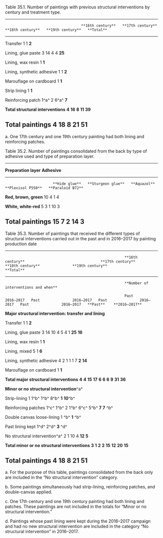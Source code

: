 Table 35.1. Number of paintings with previous structural interventions by century and treatment type.

  ----------------------------------------------------------------------------------------------------------------------------
                                       **16th century**   **17th century**   **18th century**   **19th century**   **Total**
  ------------------------------------ ------------------ ------------------ ------------------ ------------------ -----------
  Transfer                             1                  1                                                        **2**

  Lining, glue paste                   3                  14                 4                  4                  **25**

  Lining, wax resin                                                                             1                  **1**

  Lining, synthetic adhesive                                                 1                  1                  **2**

  Marouflage on cardboard                                                    1                                     **1**

  Strip lining                                            1                                                        **1**

  Reinforcing patch                                       1^a^               2                  6^a^               **7**

  **Total structural interventions**   **4**              **16**             **8**              **11**             **39**

  **Total paintings**                  **4**              **18**             **8**              **21**             **51**
  ----------------------------------------------------------------------------------------------------------------------------

a\. One 17th century and one 19th century painting had both lining and reinforcing patches.

Table 35.2. Number of paintings consolidated from the back by type of adhesive used and type of preparation layer.

  ----------------------------------------------------------------------------------------------------------------
  **Preparation layer**   **Adhesive**                                                          
  ----------------------- --------------- ------------------- ------------- ------------------- ------------------
                          **Hide glue**   **Sturgeon glue**   **Aquazol**   **Plexisol P550**   **Paraloid B72**

  **Red, brown, green**   10              4                   1             4                   

  **White, white-red**    5               3                   1             10                  3

  **Total paintings**     **15**          **7**               **2**         **14**              **3**
  ----------------------------------------------------------------------------------------------------------------

Table 35.3. Number of paintings that received the different types of structural interventions carried out in the past and in 2016–2017 by painting production date

  ---------------------------------------------------------------------------------------------------------------------------------------------------------------------------------------------------------------------------------------
                                                           **16th century**                                   **17th century**               **18th century**               **19th century**               **Total**                   
  -------------------------------------------------------- -------------------------------------- ----------- ------------------ ----------- ------------------ ----------- ------------------ ----------- ----------- --------------- --
                                                           **Number of interventions and when**                                                                                                                                        

                                                           Past                                   2016–2017   Past               2016–2017   Past               2016–2017   Past               2016–2017   **Past**    **2016–2017**   

  **Major structural intervention: transfer and lining**                                                                                                                                                                               

  Transfer                                                 1                                                  1                                                                                            **2**                       

  Lining, glue paste                                       3                                                  14                 10          4                  5           4                  1           **25**      **16**          

  Lining, wax resin                                                                                                                                                         1                              **1**                       

  Lining, mixed                                                                                                                  5                                                             1                       **6**           

  Lining, synthetic adhesive                                                                      4                              2           1                  1           1                  7           **2**       **14**          

  Marouflage on cardboard                                                                                                                    1                                                             **1**                       

  **Total major structural interventions**                 **4**                                  **4**       **15**             **17**      **6**              **6**       **6**              **9**       **31**      **36**          

  **Minor or no structural intervention**^a^                                                                                                                                                                                           

  Strip-lining                                                                                                1                  1^b^                           1^b^                           8^b^        **1**       **10**^b^       

  Reinforcing patches                                                                                         1^c^               1^b^        2                  1^b^        6^c^               5^b^        **7**       **7** ^b^       

  Double canvas loose-lining                                                                                                     1 ^b^                                                                                 **1** ^b^       

  Past lining kept                                                                                                                                              1^d^                           2^d^                    **3** ^d^       

  No structural intervention^a^                                                                               2                                                 1           10                 4           **12**      **5**           

  **Total minor or no structural interventions**                                                              **3**              **1**       **2**              **2**       **15**             **12**      **20**      **15**          

  **Total paintings**                                      **4**                                              **18**                         **8**                          **21**                         **51**                      
  ---------------------------------------------------------------------------------------------------------------------------------------------------------------------------------------------------------------------------------------

a\. For the purpose of this table, paintings consolidated from the back only are included in the “No structural intervention” category.

b\. Some paintings simultaneously had strip-lining, reinforcing patches, and double-canvas applied.

c\. One 17th century and one 19th century painting had both lining and patches. These paintings are not included in the totals for “Minor or no structural intervention.”

d\. Paintings whose past lining were kept during the 2016–2017 campaign and had no new structural intervention are included in the category “No structural intervention” in 2016–2017.
